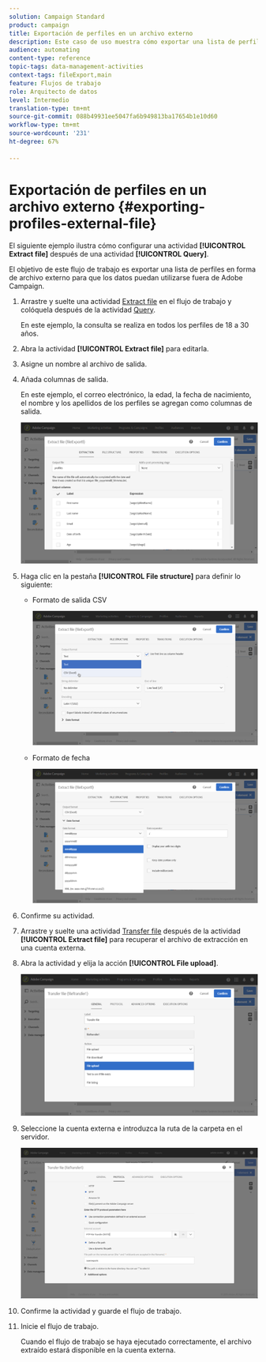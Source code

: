 ```yaml
---
solution: Campaign Standard
product: campaign
title: Exportación de perfiles en un archivo externo
description: Este caso de uso muestra cómo exportar una lista de perfiles en forma de archivo externo para que los datos se puedan utilizar fuera de Adobe Campaign.
audience: automating
content-type: reference
topic-tags: data-management-activities
context-tags: fileExport,main
feature: Flujos de trabajo
role: Arquitecto de datos
level: Intermedio
translation-type: tm+mt
source-git-commit: 088b49931ee5047fa6b949813ba17654b1e10d60
workflow-type: tm+mt
source-wordcount: '231'
ht-degree: 67%

---
```



# Exportación de perfiles en un archivo externo {#exporting-profiles-external-file}

El siguiente ejemplo ilustra cómo configurar una actividad **[!UICONTROL Extract file]** después de una actividad **[!UICONTROL Query]**.

El objetivo de este flujo de trabajo es exportar una lista de perfiles en forma de archivo externo para que los datos puedan utilizarse fuera de Adobe Campaign.

1. Arrastre y suelte una actividad [Extract file](../../automating/using/extract-file.md) en el flujo de trabajo y colóquela después de la actividad [Query](../../automating/using/query.md).

   En este ejemplo, la consulta se realiza en todos los perfiles de 18 a 30 años.

1. Abra la actividad **[!UICONTROL Extract file]** para editarla.
1. Asigne un nombre al archivo de salida.
1. Añada columnas de salida.

   En este ejemplo, el correo electrónico, la edad, la fecha de nacimiento, el nombre y los apellidos de los perfiles se agregan como columnas de salida.

   ![](assets/wkf_data_export6.png)

1. Haga clic en la pestaña **[!UICONTROL File structure]** para definir lo siguiente:

   * Formato de salida CSV

      ![](assets/wkf_data_export7.png)

   * Formato de fecha

      ![](assets/wkf_data_export9.png)

1. Confirme su actividad.
1. Arrastre y suelte una actividad [Transfer file](../../automating/using/transfer-file.md) después de la actividad **[!UICONTROL Extract file]** para recuperar el archivo de extracción en una cuenta externa.
1. Abra la actividad y elija la acción **[!UICONTROL File upload]**.

   ![](assets/wkf_data_export11.png)

1. Seleccione la cuenta externa e introduzca la ruta de la carpeta en el servidor.

   ![](assets/wkf_data_export12.png)

1. Confirme la actividad y guarde el flujo de trabajo.
1. Inicie el flujo de trabajo.

   Cuando el flujo de trabajo se haya ejecutado correctamente, el archivo extraído estará disponible en la cuenta externa.
